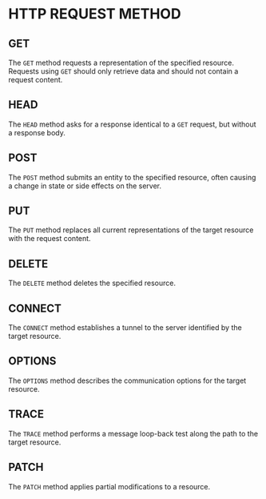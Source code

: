 # HTTP REQUEST METHOD 

## GET

The `GET` method requests a representation of the specified resource. Requests using `GET` should only retrieve data and should not contain a request content.

## HEAD

The `HEAD` method asks for a response identical to a `GET` request, but without a response body.

## POST

The `POST` method submits an entity to the specified resource, often causing a change in state or side effects on the server.

## PUT

The `PUT` method replaces all current representations of the target resource with the request content.

## DELETE

The `DELETE` method deletes the specified resource.

## CONNECT

The `CONNECT` method establishes a tunnel to the server identified by the target resource.

## OPTIONS

The `OPTIONS` method describes the communication options for the target resource.

## TRACE

The `TRACE` method performs a message loop-back test along the path to the target resource.

## PATCH

The `PATCH` method applies partial modifications to a resource.